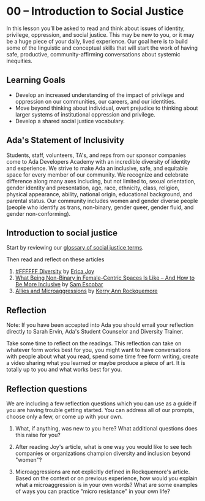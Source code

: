 # 00 – Introduction to Social Justice

In this lesson you’ll be asked to read and think about issues of identity, privilege, oppression, and social justice. This may be new to you, or it may be a huge piece of your daily, lived experience. Our goal here is to build some of the linguistic and conceptual skills that will start the work of having safe, productive, community-affirming conversations about systemic inequities.

## Learning Goals
- Develop an increased understanding of the impact of privilege and oppression on our communities, our careers, and our identities.
- Move beyond thinking about individual, overt prejudice to thinking about larger systems of institutional oppression and privilege.
- Develop a shared social justice vocabulary.


## Ada's Statement of Inclusivity
Students, staff, volunteers, TA's, and reps from our sponsor companies come to Ada Developers Academy with an incredible diversity of identity and experience. We strive to make Ada an inclusive, safe, and equitable space for every member of our community. We recognize and celebrate difference along many axes including, but not limited to, sexual orientation, gender identity and presentation, age, race, ethnicity, class, religion, physical appearance, ability, national origin, educational background, and parental status. Our community includes women and gender diverse people (people who identify as trans, non-binary, gender queer, gender fluid, and gender non-conforming).

## Introduction to social justice
Start by reviewing our [glossary of social justice terms](./glossary.md).

Then read and reflect on these articles
1. [#FFFFFF Diversity](https://medium.com/this-is-hard/ffffff-diversity-1bd2b3421e8a#.os3cox669) by [Erica Joy](http://www.ericabaker.com/)
1. [What Being Non-Binary in Female-Centric Spaces Is Like – And How to Be More Inclusive](https://everydayfeminism.com/2016/06/non-binary-in-female-spaces/) by [Sam Escobar](https://twitter.com/myhairisblue)
1. [Allies and Microaggressions](https://www.insidehighered.com/advice/2016/04/13/how-be-ally-someone-experiencing-microaggressions-essay) by [Kerry Ann Rockquemore](https://twitter.com/divaprof)


## Reflection
Note: If you have been accepted into Ada you should email your reflection directly to Sarah Ervin, Ada's Student Counselor and Diversity Trainer.

Take some time to reflect on the readings. This reflection can take on whatever form works best for you, you might want to have conversations with people about what you read, spend some time free form writing, create a video sharing what you learned or maybe produce a piece of art. It is totally up to you and what works best for you. 

## Reflection questions
We are including a few reflection questions which you can use as a guide if you are having trouble getting started. You can address all of our prompts, choose only a few, or come up with your own.

1. What, if anything, was new to you here? What additional questions does this raise for you?

2. After reading Joy's article, what is one way you would like to see tech companies or organizations champion diversity and inclusion beyond "women"?

3. Microaggressions are not explicitly defined in Rockquemore's article. Based on the context or on previous experience, how would you explain what a microaggression is in your own words? What are some examples of ways you can practice "micro resistance" in your own life?

